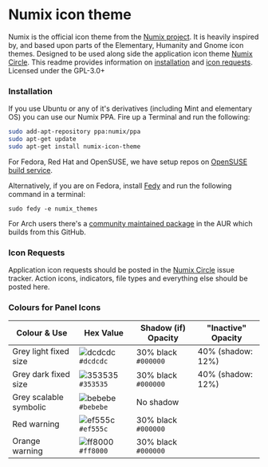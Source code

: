 Numix icon theme
================
Numix is the official icon theme from the [Numix project](http://numixproject.org). It is heavily inspired by, and based upon parts of the Elementary, Humanity and Gnome icon themes. Designed to be used along side the application icon theme [Numix Circle](https://github.com/numixproject/numix-icon-theme-circle). This readme provides information on [installation](https://github.com/numixproject/numix-icon-theme#installation) and [icon requests](https://github.com/numixproject/numix-icon-theme#icon-requests). Licensed under the GPL-3.0+

### Installation
If you use Ubuntu or any of it's derivatives (including Mint and elementary OS) you can use our Numix PPA. Fire up a Terminal and run the following:

```bash
sudo add-apt-repository ppa:numix/ppa
sudo apt-get update
sudo apt-get install numix-icon-theme
```

For Fedora, Red Hat and OpenSUSE, we have setup repos on [OpenSUSE build service](https://build.opensuse.org/project/show/home:paolorotolo:numix).

Alternatively, if you are on Fedora, install [Fedy](http://satya164.github.io/fedy/) and run the following command in a terminal:

```sudo fedy -e numix_themes``` 

For Arch users there's a [community maintained package](https://aur.archlinux.org/packages/numix-icon-theme-git/) in the AUR which builds from this GitHub.

### Icon Requests
Application icon requests should be posted in the [Numix Circle](https://github.com/numixproject/numix-icon-theme-circle) issue tracker. Action icons, indicators, file types and everything else should be posted here.

### Colours for Panel Icons
| Colour & Use | Hex Value | Shadow (if) Opacity | "Inactive" Opacity|
| ------------ | ------------ | ------------ | ------------ |
| Grey light fixed size | ![dcdcdc](readme-colours/dcdcdc.png) `#dcdcdc` | 30% black `#000000` | 40% (shadow: 12%) |
| Grey dark fixed size | ![353535](readme-colours/353535.png) `#353535` | 30% black `#000000` | 40% (shadow: 12%) |
| Grey scalable symbolic | ![bebebe](readme-colours/bebebe.png) `#bebebe` | No shadow | |
| Red warning | ![ef555c](readme-colours/ef555c.png) `#ef555c` | 30% black `#000000` | |
| Orange warning | ![ff8000](readme-colours/ff8000.png) `#ff8000` | 30% black `#000000` | |
